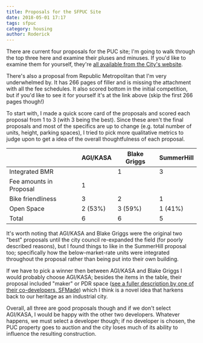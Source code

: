 ```yaml
---
title: Proposals for the SFPUC Site
date: 2018-05-01 17:17
tags: sfpuc
category: housing
author: Roderick
---
```

There are current four proposals for the PUC site; I'm going to walk through the top three here and examine their pluses and minuses. If you'd like to examine them for yourself, they're [all available from the City's website](http://www.ssf.net/departments/economic-community-development/puc).

There's also a proposal from Republic Metropolitan that I'm very underwhelmed by. It has 266 pages of filler and is missing the attachment with all the fee schedules. It also scored bottom in the initial competition, but if you'd like to see it for yourself it's at the link above (skip the first 266 pages though!)

To start with, I made a quick score card of the proposals and scored each proposal from 1 to 3 (with 3 being the best). Since these aren't the final proposals and most of the specifics are up to change (e.g. total number of units, height, parking spaces), I tried to pick more qualitative metrics to judge upon to get a idea of the overall thoughtfulness of each proposal.

|                         | AGI/KASA   | Blake Griggs | SummerHill
| ----------------------- | ---------- | ------------ | -----------
| Integrated BMR          |            |      1       |     3
| Fee amounts in Proposal |     1      |              |
| Bike friendliness       |     3      |      2       |     1
| Open Space              |   2 (53%)  |    3 (59%)   |   1 (41%)
| Total                   |     6      |      6       |     5

It's worth noting that AGI/KASA and Blake Griggs were the original two "best" proposals until the city council re-expanded the field (for poorly described reasons), but I found things to like in the SummerHill proposal too; specifically how the below-market-rate units were integrated throughout the proposal rather than being put into their own building.

If we have to pick a winner then between AGI/KASA and Blake Griggs I would probably choose AGI/KASA; besides the items in the table, their proposal included "maker" or PDR space ([see a fuller description by one of their co-developers, SFMade](https://www.sfhac.org/filling-ground-floors-san-francisco-makers/)) which I think is a novel idea that harkens back to our heritage as an industrial city.

Overall, all three are good proposals though and if we don't select AGI/KASA, I would be happy with the other two developers. Whatever happens, we must select a developer though; if no developer is chosen, the PUC property goes to auction and the city loses much of its ability to influence the resulting construction.
